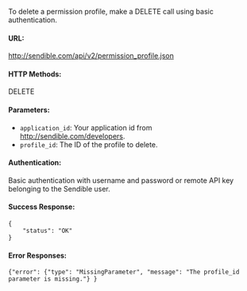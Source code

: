 To delete a permission profile, make a DELETE call using basic authentication.

#### URL: ####
http://sendible.com/api/v2/permission_profile.json

#### HTTP Methods: ####
DELETE

#### Parameters: ####
  * `application_id`: Your application id from http://sendible.com/developers.
  * `profile_id`: The ID of the profile to delete.


#### Authentication: ####
Basic authentication with username and password or remote API key belonging to the Sendible user.

#### Success Response: ####
```
{
    "status": "OK"
}
```

#### Error Responses: ####
```
{"error": {"type": "MissingParameter", "message": "The profile_id parameter is missing."} }
```